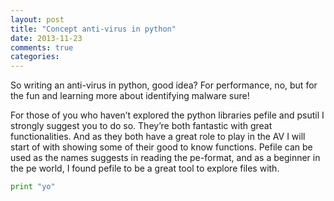 ```yaml
---
layout: post
title: "Concept anti-virus in python"
date: 2013-11-23
comments: true
categories:
---
```


So writing an anti-virus in python, good idea? For performance, no, but for the fun and learning more about identifying malware sure!

For those of you who haven’t explored the python libraries pefile and psutil I strongly suggest you to do so. They’re both fantastic with great functionalities. And as they both have a great role to play in the AV I will start of with showing some of their good to know functions.
Pefile can be used as the names suggests in reading the pe-format, and as a beginner in the pe world, I found pefile to be a great tool to explore files with.

```python
print "yo"
```